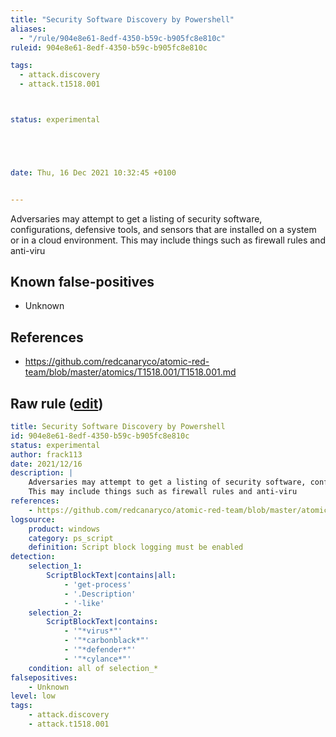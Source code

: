 ```yaml
---
title: "Security Software Discovery by Powershell"
aliases:
  - "/rule/904e8e61-8edf-4350-b59c-b905fc8e810c"
ruleid: 904e8e61-8edf-4350-b59c-b905fc8e810c

tags:
  - attack.discovery
  - attack.t1518.001



status: experimental





date: Thu, 16 Dec 2021 10:32:45 +0100


---
```


Adversaries may attempt to get a listing of security software, configurations, defensive tools, and sensors that are installed on a system or in a cloud environment.
This may include things such as firewall rules and anti-viru


<!--more-->


## Known false-positives

* Unknown



## References

* https://github.com/redcanaryco/atomic-red-team/blob/master/atomics/T1518.001/T1518.001.md


## Raw rule ([edit](https://github.com/SigmaHQ/sigma/edit/master/rules/windows/powershell/powershell_script/posh_ps_security_software_discovery.yml))
```yaml
title: Security Software Discovery by Powershell
id: 904e8e61-8edf-4350-b59c-b905fc8e810c
status: experimental
author: frack113
date: 2021/12/16
description: |
    Adversaries may attempt to get a listing of security software, configurations, defensive tools, and sensors that are installed on a system or in a cloud environment.
    This may include things such as firewall rules and anti-viru
references:
    - https://github.com/redcanaryco/atomic-red-team/blob/master/atomics/T1518.001/T1518.001.md
logsource:
    product: windows
    category: ps_script
    definition: Script block logging must be enabled
detection:
    selection_1:
        ScriptBlockText|contains|all:
            - 'get-process'
            - '.Description'
            - '-like'
    selection_2:
        ScriptBlockText|contains:
            - '"*virus*"'
            - '"*carbonblack*"'
            - '"*defender*"'
            - '"*cylance*"'
    condition: all of selection_*
falsepositives:
    - Unknown
level: low
tags:
    - attack.discovery
    - attack.t1518.001


```
